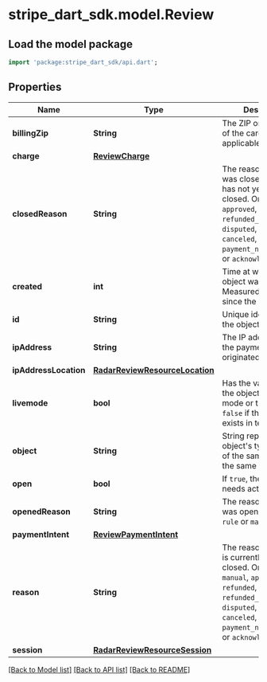 # stripe_dart_sdk.model.Review

## Load the model package
```dart
import 'package:stripe_dart_sdk/api.dart';
```

## Properties
Name | Type | Description | Notes
------------ | ------------- | ------------- | -------------
**billingZip** | **String** | The ZIP or postal code of the card used, if applicable. | [optional] 
**charge** | [**ReviewCharge**](ReviewCharge.md) |  | [optional] 
**closedReason** | **String** | The reason the review was closed, or null if it has not yet been closed. One of `approved`, `refunded`, `refunded_as_fraud`, `disputed`, `redacted`, `canceled`, `payment_never_settled`, or `acknowledged`. | [optional] 
**created** | **int** | Time at which the object was created. Measured in seconds since the Unix epoch. | 
**id** | **String** | Unique identifier for the object. | 
**ipAddress** | **String** | The IP address where the payment originated. | [optional] 
**ipAddressLocation** | [**RadarReviewResourceLocation**](RadarReviewResourceLocation.md) |  | [optional] 
**livemode** | **bool** | Has the value `true` if the object exists in live mode or the value `false` if the object exists in test mode. | 
**object** | **String** | String representing the object's type. Objects of the same type share the same value. | 
**open** | **bool** | If `true`, the review needs action. | 
**openedReason** | **String** | The reason the review was opened. One of `rule` or `manual`. | 
**paymentIntent** | [**ReviewPaymentIntent**](ReviewPaymentIntent.md) |  | [optional] 
**reason** | **String** | The reason the review is currently open or closed. One of `rule`, `manual`, `approved`, `refunded`, `refunded_as_fraud`, `disputed`, `redacted`, `canceled`, `payment_never_settled`, or `acknowledged`. | 
**session** | [**RadarReviewResourceSession**](RadarReviewResourceSession.md) |  | [optional] 

[[Back to Model list]](../README.md#documentation-for-models) [[Back to API list]](../README.md#documentation-for-api-endpoints) [[Back to README]](../README.md)


